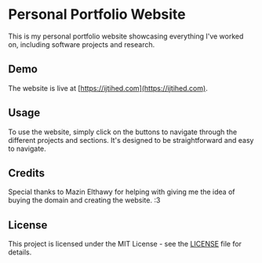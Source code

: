# Personal Portfolio Website

This is my personal portfolio website showcasing everything I've worked on, including software projects and research.

## Demo

The website is live at [https://ijtihed.com](https://ijtihed.com).

## Usage

To use the website, simply click on the buttons to navigate through the different projects and sections. It's designed to be straightforward and easy to navigate.

## Credits

Special thanks to Mazin Elthawy for helping with giving me the idea of buying the domain and creating the website. :3

## License

This project is licensed under the MIT License - see the [LICENSE](LICENSE) file for details.
